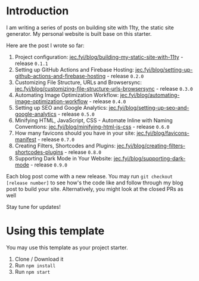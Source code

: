 # Introduction

I am writing a series of posts on building site with 11ty, the static site generator. My personal website is built base on this starter.

Here are the post I wrote so far:

1. Project configuration: [jec.fyi/blog/building-my-static-site-with-11ty](https://jec.fyi/blog/building-my-static-site-with-11ty) - release `0.1.1`
2. Setting up GitHub Actions and Firebase Hosting: [jec.fyi/blog/setting-up-github-actions-and-firebase-hosting](https://jec.fyi/blog/setting-up-github-actions-and-firebase-hosting) - release `0.2.0`
3. Customizing File Structure, URLs and Browsersync: [jec.fyi/blog/customizing-file-structure-urls-browsersync](https://jec.fyi/blog/customizing-file-structure-urls-browsersync) - release `0.3.0`
4. Automating Image Optimization Workflow: [jec.fyi/blog/automating-image-optimization-workflow](https://jec.fyi/blog/automating-image-optimization-workflow) - release `0.4.0`
5. Setting up SEO and Google Analytics: [jec.fyi/blog/setting-up-seo-and-google-analytics](https://jec.fyi/blog/setting-up-seo-and-google-analytics) - release `0.5.0`
6. Minifying HTML, JavaScript, CSS - Automate Inline with Naming Conventions: [jec.fyi/blog/minifying-html-js-css](https://jec.fyi/blog/minifying-html-js-css) - release `0.6.0`
7. How many favicons should you have in your site: [jec.fyi/blog/favicons-manifest](https://jec.fyi/blog/favicons-manifest) - release `0.7.0`
8. Creating Filters, Shortcodes and Plugins: [jec.fyi/blog/creating-filters-shortcodes-plugins](https://jec.fyi/blog/creating-filters-shortcodes-plugins) - release `0.8.0`
9. Supporting Dark Mode in Your Website: [jec.fyi/blog/supporting-dark-mode](https://jec.fyi/blog/supporting-dark-mode) - release `0.9.0`

Each blog post come with a new release. You may run `git checkout [release number]` to see how's the code like and follow through my blog post to build your site. Alternatively, you might look at the closed PRs as well  

Stay tune for updates!


# Using this template
You may use this template as your project starter.

1. Clone / Download it
2. Run `npm install`
3. Run `npm start`
